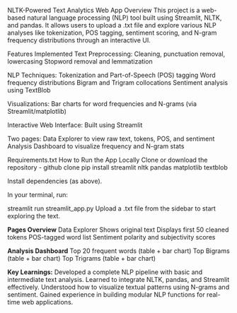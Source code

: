 NLTK-Powered Text Analytics Web App
Overview
This project is a web-based natural language processing (NLP) tool built using Streamlit, NLTK, and pandas. It allows users to upload a .txt file and explore various NLP analyses like tokenization, POS tagging, sentiment scoring, and N-gram frequency distributions through an interactive UI.


Features Implemented
Text Preprocessing:
Cleaning, punctuation removal, lowercasing
Stopword removal and lemmatization

NLP Techniques:
Tokenization and Part-of-Speech (POS) tagging
Word frequency distributions
Bigram and Trigram collocations
Sentiment analysis using TextBlob

Visualizations:
Bar charts for word frequencies and N-grams (via Streamlit/matplotlib)

Interactive Web Interface:
Built using Streamlit

Two pages:
Data Explorer to view raw text, tokens, POS, and sentiment
Analysis Dashboard to visualize frequency and N-gram stats


Requirements.txt
How to Run the App Locally
Clone or download the repository - github clone 
pip install streamlit nltk pandas matplotlib textblob


Install dependencies (as above).

In your terminal, run:


streamlit run streamlit_app.py
Upload a .txt file from the sidebar to start exploring the text.


**Pages Overview**
Data Explorer
Shows original text
Displays first 50 cleaned tokens
POS-tagged word list
Sentiment polarity and subjectivity scores

**Analysis Dashboard**
Top 20 frequent words (table + bar chart)
Top Bigrams (table + bar chart)
Top Trigrams (table + bar chart)


**Key Learnings:**
Developed a complete NLP pipeline with basic and intermediate text analysis.
Learned to integrate NLTK, pandas, and Streamlit effectively.
Understood how to visualize textual patterns using N-grams and sentiment.
Gained experience in building modular NLP functions for real-time web applications.

